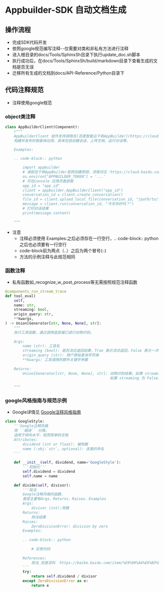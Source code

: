 # Appbuilder-SDK 自动文档生成

## 操作流程

- 完成SDK代码开发
- 依照google规范编写注释--仅需要对类和非私有方法进行注释
- 进入根目录的docs/Tools/SphinxSh目录下执行update_doc.sh脚本
- 执行成功后，在docs/Tools/SphinxSh/build/markdown目录下查看生成的文档是否无误
- 迁移所有生成的文档到docs/API-Reference/Python目录下

## 代码注释规范

- 注释使用google规范

### object类注释

```python
class AppBuilderClient(Component):
    r"""
    AppBuilderClient 组件支持调用在[百度智能云千帆AppBuilder](https://cloud.baidu.com/product/AppBuilder)平台上
    构建并发布的智能体应用，具体包括创建会话、上传文档、运行对话等。
    
    Examples:

    .. code-block:: python

        import appbuilder
        # 请前往千帆AppBuilder官网创建密钥，流程详见：https://cloud.baidu.com/doc/AppBuilder/s/Olq6grrt6#1%E3%80%81%E5%88%9B%E5%BB%BA%E5%AF%86%E9%92%A5
        os.environ["APPBUILDER_TOKEN"] = '...'
        # 可在Console 应用页面获取
        app_id = "app_id"
        client = appbuilder.AppBuilderClient("app_id")
        conversation_id = client.create_conversation()
        file_id = client.upload_local_file(conversation_id, "/path/to/file")
        message = client.run(conversation_id, "今天你好吗？")
        # 打印对话结果
        print(message.content)
        
    """
```
- 注意
    - 注释必须使用 Examples:之后必须存在一行空行，.. code-block:: python之后也必须要有一行空行
    - code-block前为两点（..）之后为两个冒号(::)
    - 方法的示例注释与此规范相同

### 函数注释

- 私有函数如_recognize_w_post_process等无需按照规范注释函数

```python
@components_run_stream_trace
def tool_eval(
    self,
    name: str,
    streaming: bool,
    origin_query: str,
    **kwargs,
) -> Union[Generator[str, None, None], str]:
    """
    执行工具函数，通过调用底层接口进行动物识别。
    
    Args:
        name (str): 工具名
        streaming (bool): 是否流式返回结果，True 表示流式返回，False 表示一次性返回
        origin_query (str): 用户原始查询字符串
        **kwargs: 工具调用的额外关键字参数
    
    Returns:
        Union[Generator[str, None, None], str]: 动物识别结果。如果 streaming 为 True，则返回一个生成器，可以逐个返回识别结果；
                                                如果 streaming 为 False，则返回一个字符串，包含识别出的动物类别和相应的置信度信息。
    
    """
```

### google风格指南与规范示例

- Google详情见 [Google注释风格指南](https://google.github.io/styleguide/pyguide.html)
   

```python
class GoogleStyle:
    '''Google注释风格
    用 ``缩进`` 分隔，
    适用于倾向水平，短而简单的文档
    Attributes:
        dividend (int or float): 被除数
        name (:obj:`str`, optional): 该类的命名
    '''
 
    def __init__(self, dividend, name='GoogleStyle'):
        '''初始化'''
        self.dividend = dividend
        self.name = name
 
    def divide(self, divisor):
        '''除法
        Google注释风格的函数，
        类型主要有Args、Returns、Raises、Examples
        Args:
            divisor (int):除数
        Returns:
            除法结果
        Raises:
            ZeroDivisionError: division by zero
        Examples:
        
        .. code-block:: python
        
            # 实例代码
            
        References:
            除法_百度百科  https://baike.baidu.com/item/%E9%99%A4%E6%B3%95/6280598
        '''
        try:
            return self.dividend / divisor
        except ZeroDivisionError as e:
            return e
```
